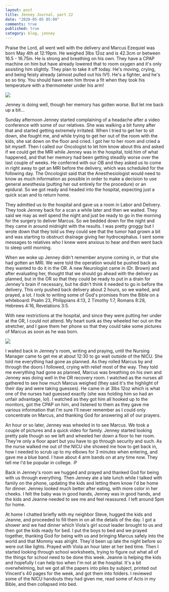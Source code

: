 ```yaml
---
layout: post
title: Jenney Journal, part 22
date: "2020-05-05 05:00"
comments: true
published: true
category: blog, jenney
---
```

Praise the Lord, all went well with the delivery and Marcus Ezequiel was born May 4th at 12:19pm. He weighed 3lbs 12oz and is 42.3cm or between 16.5 - 16.75in. He is strong and breathing on his own. They have a CPAP machine on him but have already lowered that to room oxygen and it's only assisting him slightly. They plan to take it off today. He's moving, crying, and being feisty already (almost pulled out his IV!). He's a fighter, and he's so so tiny. You should have seen him throw a fit when they took his temperature with a thermometer under his arm!

<img src="https://lh3.googleusercontent.com/NxS17Vc4FO59fSK5HsFRfxT6DupGWi1nHrMRx7dRL_zS00_jUGTGRScfDQUR01FeOVmVmomqb0tsV9othu1au9JYhAMRpNXQZssA6jkNMG4kRDgHlSuV540fx_HMr9HbZBezv-LP299liw9FG3RcoUdtawHE4IJuDyaWNFmGXPctGl9IP5CkQ8nUfR_vW31FITLFWgEKHgqs_YIpe3OqWZFjQ0_qtJRwXb6G-_VUSt_ot9jEcAHsZCp7Eq5n6h0nxff5CovcGGe1rCmESV7txsuhSNzwQub97bGpZkFXeXRRF4fg8ThNlW60EsoeXSVszMzYXC82gFoCoaOwLPDtAM6FMu7mFYOiSSj7SuOUpLo3aC6N4OUyNgl94WHz4fy9kO7yofdbGXwPDCXxkcBsmNPseKoRtPADqvN0gaMbAJOqXrTjGZ-kxP4h96Rc0OjEFzWdBagX3O6OIyMU8a14TYzIMTYOIlkdJYCn2qMf1Z-yIjis4WyxViVxTJwb5uzNZMvbxGDHHhZlnULwOSnfge6JDwFefi6oKiX1Ywow0vc8EDM_wklo-q3M5V0Mv67Vv_kqkb7FjU-1OLR8wSHSIAetVdKYzmoePLsYfisW24iz49mV784PKzTZXr3o6qkv-5AQJPO5QDyM0hRw0--aXS111JBfkaRRS5JJgEzaH6hjtGoUPnvXRKd2pRoTvw=w1024-h768-no" />

Jenney is doing well, though her memory has gotten worse. But let me back up a bit...

Sunday afternoon Jenney started complaining of a headache after a video conference with some of our relatives. She was walking a bit funny after that and started getting extremely irritated. When I tried to get her to sit down, she fought me, and while trying to get her out of the room with the kids, she sat down on the floor and cried. I got her to her room and cried a bit myself. Then I called our Oncologist to let him know about this and asked if we could get the MRI while Jenney was in the hospital, told him of what happened, and that her memory had been getting steadily worse over the last couple of weeks. He conferred with our OB and they asked us to come in right away to get an MRI before the delivery, which was scheduled for the following day. The Oncologist said that the Anesthesiologist would need to know as much information as possible in order to make a decision to use general anesthesia (putting her out entirely for the procedure) or an epidural. So we got ready and headed into the hospital, expecting just a quick scan and to return home.

They admitted us to the hospital and gave us a room in Labor and Delivery. They took Jenney back for a scan a while later and then we waited. They said we may as well spend the night and just be ready to go in the morning for the surgery to deliver Marcus. So we bedded down for the night and they came in around midnight with the results. I was pretty groggy but I wrote down that they told us they could see that the tumor had grown a bit and was starting to obstruct drainage giving her hydrocephalus. I sent some messages to relatives who I knew were anxious to hear and then went back to sleep until morning.

When we woke up Jenney didn't remember anyone coming in, or that she had gotten an MRI. We were told the operation would be pushed back as they wanted to do it in the OR. A new Neurologist came in (Dr. Brown) and after evaluating her, thought that we should go ahead with the delivery as planned, but in the OR so that they could be ready to put in a drain for Jenney's brain if necessary, but he didn't think it needed to go in before the delivery. This only pushed back delivery about 2 hours, so we waited, and prayed, a lot. I took to writing some of God's promises from the Bible on a whiteboard: Psalm 23, Philippians 4:13, 2 Timothy 1:7, Romans 8:28, Hebrews 4:16, Revelations 3:5.

With new restrictions at the hospital, and since they were putting her under at the OR, I could not attend. My heart sunk as they wheeled her out on the stretcher, and I gave them her phone so that they could take some pictures of Marcus as soon as he was born.

<img src="https://lh3.googleusercontent.com/Gg83GGYBj2AoxaBIl1e6dvkuod2jktwyI5LvRU-W0n7J77KHpC-5la7SI5Np91cSht5VDlNZnl4yPvOmCAe9Cm79WT_gJF5R_GORrQMLBrZ5pRa8ER-rEvGEahn04SRDj2g2QpIaSr0hF5CcnrhcJX2jtWyKa_-k7qVhpTGkaGeipR5K_JSXSnsAXZwwjYCaDopCz1MFmzP_kxu8LKzkY3FLoTk9nzM1RHrmpJwXNwUPMHtD2LX70S6HYjeHYwZliOdta879055XKNkpPzh0PGt6i_48CX7qrrPjqP20GhyFtGlJofaLMdgwqVznAOX9Dis4XcLiHh5urF5oJtISff8I-D2VWAP7BgNSljbX4-qqwDkLZEUi4cUmNpakId5speImp5CRtsC0O0ouK06J_z32Y55lO54IQ2mK64Qm3HybsKYP3EWbQDubOESEbw3wtXgRa-fEc0TyPZA1NW67_XgZMHS343lMUKsswKIilY_qYGappFEhoA0evE2RYcdRLbZdJtpQH8Fo1ZHFOxF8md7cxouv2CytJG0MvbwlHn0CpW25vuC2XvrPfEeEB1X-dblvhE-x9fkVBfz_z-wbPiDJs_j0cxVRvOb4qQ9yOAb7XjCTaq104Y-yEkbR2dXk2dx79vjtw4wv2uQK7IrPnPT3WXX1ZuaTTwS3cxjqGe0Bu49L3dxKNXxBiqf0bQ=w1024-h768-no" />

I waited back in Jenney's room, writing and praying, until the Nursing Manager came to get me at about 12:30 to go wait outside of the NICU. She told me everything had gone as planned. As they rolled Marcus by and through the doors I followed, crying with relief most of the way. They told me everything had gone as planned, Marcus was breathing on his own and Jenney was doing well in the OR recovery room. I watched as the nurses all gathered to see how much Marcus weighed (they said it's the highlight of their day and were taking guesses). He came in at 3lbs 12oz which is what one of the nurses had guessed exactly (she was holding him so had an unfair advantage, lol). I watched as they got him all hooked up to the monitors, got the CPAP on him, and listened to them as they gave me various information that I'm sure I'll never remember as I could only concentrate on Marcus, and thanking God for answering all of our prayers.

An hour or so later, Jenney was wheeled in to see Marcus. We took a couple of pictures and a quick video for family. Jenney started looking pretty pale though so we left and wheeled her down a floor to her room. They're only a floor apart but you have to go through security and such. As the nurse walked me out of the NICU she showed me how to get back in, how I needed to scrub up to my elbows for 3 minutes when entering, and gave me a blue band. I have about 4 arm bands on at any time now. They tell me I'd be popular in college. :P

Back in Jenney's room we hugged and prayed and thanked God for being with us through everything. Then Jenney ate a late lunch while I talked with family on the phone, updating the kids and letting them know I'd be home for dinner. Jenney looked much better after eating, with more color in her cheeks. I felt the baby was in good hands, Jenney was in good hands, and the kids and Jeanne needed to see me and feel reassured. I left around 5pm for home.

At home I chatted briefly with my neighbor Steve, hugged the kids and Jeanne, and proceeded to fill them in on all the details of the day. I got a shower and we had dinner which Viola's girl scout leader brought to us and then got the kids ready for bed. I put the boys to bed and we prayed together, thanking God for being with us and bringing Marcus safely into the world and that Mommy was alright. They'd been up late the night before so were out like lights. Prayed with Viola an hour later at her bed time. Then I started looking through school worksheets, trying to figure out what all of the things for school need to be done this week. Jeanne is helping the kids and hopefully I can help too when I'm not at the hospital. It's a bit overwhelming, but we got all the papers into piles by subject, printed out Vincent's 40 pages for the week, and got them into folders. I reviewed some of the NICU handouts they had given me, read some of Acts in my Bible, and then collapsed into bed.

